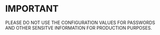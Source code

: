 # IMPORTANT
PLEASE DO NOT USE THE CONFIGURATION VALUES FOR PASSWORDS AND OTHER SENSITVE INFORMATION FOR PRODUCTION PURPOSES.
